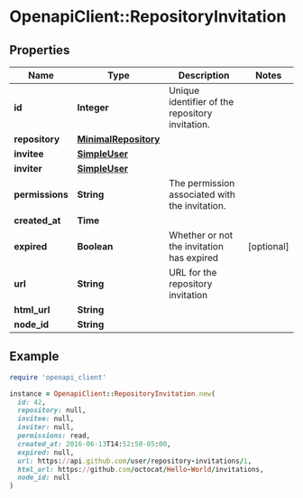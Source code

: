 # OpenapiClient::RepositoryInvitation

## Properties

| Name | Type | Description | Notes |
| ---- | ---- | ----------- | ----- |
| **id** | **Integer** | Unique identifier of the repository invitation. |  |
| **repository** | [**MinimalRepository**](MinimalRepository.md) |  |  |
| **invitee** | [**SimpleUser**](SimpleUser.md) |  |  |
| **inviter** | [**SimpleUser**](SimpleUser.md) |  |  |
| **permissions** | **String** | The permission associated with the invitation. |  |
| **created_at** | **Time** |  |  |
| **expired** | **Boolean** | Whether or not the invitation has expired | [optional] |
| **url** | **String** | URL for the repository invitation |  |
| **html_url** | **String** |  |  |
| **node_id** | **String** |  |  |

## Example

```ruby
require 'openapi_client'

instance = OpenapiClient::RepositoryInvitation.new(
  id: 42,
  repository: null,
  invitee: null,
  inviter: null,
  permissions: read,
  created_at: 2016-06-13T14:52:50-05:00,
  expired: null,
  url: https://api.github.com/user/repository-invitations/1,
  html_url: https://github.com/octocat/Hello-World/invitations,
  node_id: null
)
```

